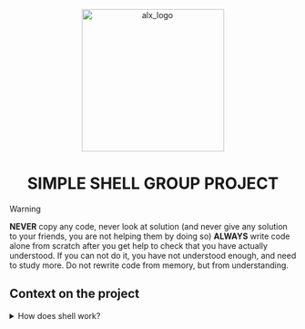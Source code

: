 <p align="center">
<img width="250" src="https://www.thesouthafrican.com/wp-content/uploads/2022/12/ALX-800x529.jpg" alt="alx_logo">
</p>

<h1 align="center"> SIMPLE SHELL GROUP PROJECT </h1>

> [!WARNING]
> **NEVER** copy any code, never look at solution (and never give any solution to your friends, you are not helping them by doing so)
> **ALWAYS** write code alone from scratch after you get help to check that you have actually understood. If you can not do it, you have not understood enough, and need to study more. Do not rewrite code from memory, but from understanding.

## Context on the project

<details>

<summary> How does shell work?</summary>

A shell is a crucial tool for efficiently navigating the command line of an operating system. It provides users with an intuitive interface, allowing them to effortlessly run programs, manage files, and maintain full control over various aspects of the operating system.

Shells are a vital component of operating systems. They **read**, **interpret**, and **execute** user commands efficiently. Additionally, shells facilitate seamless interaction between users and the operating system by handling **error messages** and **input prompts**.

Here are the steps involved in how a shell works:

```txt
1. The shell reads a command from the user.

2. The shell interprets the command. This involves breaking the command down into its individual components, such as the command name, arguments, and options.

3. The shell executes the command. This may involve:
   - Forking a child process and executing the command in the child process.
   - Executing a built-in command.
   - Searching for the command in the PATH environment variable and executing it.

4. The shell waits for the child process to finish.

5. If the command fails, the shell prints an error message.

6. The shell repeats steps 1-5 until the user quits the shell.
```

Here is a diagram of how a shell works:
```c
	User
	|
	|---> Shell
	|
	|---->Operating System
```

The shell is a user-friendly interface where users can enter commands to interact with the operating system. It interprets and executes these commands, retrieving the results from the operating system and displaying them back to the user. This streamlined process makes it easy for users to navigate and control their systems efficiently.

Shells play a crucial role in every operating system. They empower users to efficiently interact with the system and accomplish various tasks with ease.

</details>
